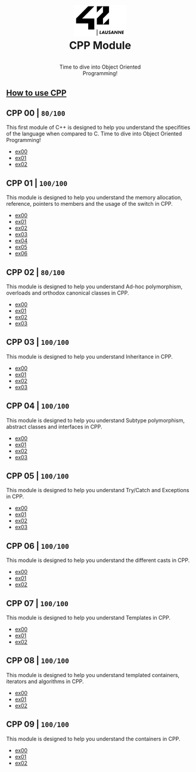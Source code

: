 <h1 align="center">
    <img alt="42Lausanne" title="42Lausanne" src="https://github.com/MarJC5/42/blob/main/42_logo.svg" width="140"> </br>
    CPP Module
    <h4 align="center" style="width: 50%; margin: 2rem auto; font-weight: normal;"> 
    Time to dive into Object Oriented Programming!
    </h4>
</h1>

## [How to use CPP](https://github.com/MarJC5/CPP_Module/wiki)

## CPP 00 | `80/100`

This first module of C++ is designed to help you understand the specifities of the language when compared to C. Time to dive into Object Oriented Programming!

- [ex00](./CPP_00/ex00/)
- [ex01](./CPP_00/ex01/)
- [ex02](./CPP_00/ex02/)

## CPP 01 | `100/100`

This module is designed to help you understand the memory allocation, reference, pointers to members and the usage of the switch in CPP.

- [ex00](./CPP_01/ex00/)
- [ex01](./CPP_01/ex01/)
- [ex02](./CPP_01/ex02/)
- [ex03](./CPP_01/ex03/)
- [ex04](./CPP_01/ex04/)
- [ex05](./CPP_01/ex05/)
- [ex06](./CPP_01/ex06/)

## CPP 02 | `80/100`

This module is designed to help you understand Ad-hoc polymorphism, overloads and orthodox canonical classes in CPP.

- [ex00](./CPP_02/ex00/)
- [ex01](./CPP_02/ex01/)
- [ex02](./CPP_02/ex02/)
- [ex03](./CPP_02/ex03/)

## CPP 03 | `100/100`

This module is designed to help you understand Inheritance in CPP.

- [ex00](./CPP_03/ex00/)
- [ex01](./CPP_03/ex01/)
- [ex02](./CPP_03/ex02/)
- [ex03](./CPP_03/ex03/)

## CPP 04 | `100/100`

This module is designed to help you understand Subtype polymorphism, abstract classes and interfaces in CPP.

- [ex00](./CPP_04/ex00/)
- [ex01](./CPP_04/ex01/)
- [ex02](./CPP_04/ex02/)
- [ex03](./CPP_04/ex03/)

## CPP 05 | `100/100`

This module is designed to help you understand Try/Catch and Exceptions in CPP.

- [ex00](./CPP_05/ex00/)
- [ex01](./CPP_05/ex01/)
- [ex02](./CPP_05/ex02/)
- [ex03](./CPP_05/ex03/)

## CPP 06 | `100/100`

This module is designed to help you understand the different casts in CPP.

- [ex00](./CPP_06/ex00/)
- [ex01](./CPP_06/ex01/)
- [ex02](./CPP_06/ex02/)

## CPP 07 | `100/100`

This module is designed to help you understand Templates in CPP.

- [ex00](./CPP_07/ex00/)
- [ex01](./CPP_07/ex01/)
- [ex02](./CPP_07/ex02/)

## CPP 08 | `100/100`

This module is designed to help you understand templated containers, iterators and algorithms in CPP.

- [ex00](./CPP_08/ex00/)
- [ex01](./CPP_08/ex01/)
- [ex02](./CPP_08/ex02/)

## CPP 09 | `100/100`

This module is designed to help you understand the containers in CPP.

- [ex00](./CPP_09/ex00/)
- [ex01](./CPP_09/ex01/)
- [ex02](./CPP_09/ex02/)
